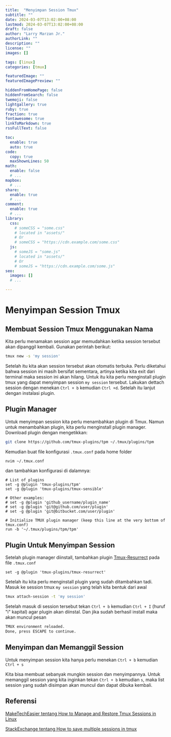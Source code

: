 ```yaml
---
title:  "Menyimpan Session Tmux"
subtitle: ""
date: 2024-03-07T13:02:00+08:00
lastmod: 2024-03-07T13:02:00+08:00
draft: false 
author: "Larry Marzan Jr."
authorLink: ""
description: ""
license: ""
images: []

tags: [linux]
categories: [tmux]

featuredImage: ""
featuredImagePreview: ""

hiddenFromHomePage: false
hiddenFromSearch: false
twemoji: false
lightgallery: true
ruby: true
fraction: true
fontawesome: true
linkToMarkdown: true
rssFullText: false

toc:
  enable: true
  auto: true
code:
  copy: true
  maxShownLines: 50
math:
  enable: false
  # ...
mapbox:
  # ...
share:
  enable: true
  # ...
comment:
  enable: true
  # ...
library:
  css:
    # someCSS = "some.css"
    # located in "assets/"
    # Or
    # someCSS = "https://cdn.example.com/some.css"
  js:
    # someJS = "some.js"
    # located in "assets/"
    # Or
    # someJS = "https://cdn.example.com/some.js"
seo:
  images: []
  # ...

---
```


# Menyimpan Session Tmux

## Membuat Session Tmux Menggunakan Nama

Kita perlu menamakan session agar memudahkan ketika session tersebut akan dipanggil kembali.
Gunakan perintah berikut:
```bash
tmux new -s 'my session'
```
Setelah itu kita akan session tersebut akan otomatis terbuka. Perlu diketahui bahwa session
ini masih bersifat sementara, artinya ketika kita exit dari terminal maka session ini akan
hilang. Untuk itu kita perlu menginstall plugin tmux yang dapat menyimpan session
`my session` tersebut. Lakukan dettach session dengan menekan `Ctrl + b` kemudian `Ctrl +d`.
Setelah itu lanjut dengan instalasi plugin.

## Plugin Manager

Untuk menyimpan session kita perlu menambahkan plugin di Tmux. Namun untuk menambahkan
plugin, kita perlu menginstall plugin manager. Download plugin dengan mengetikkan:
```bash
git clone https://github.com/tmux-plugins/tpm ~/.tmux/plugins/tpm
```

Kemudian buat file konfigurasi `.tmux.conf` pada home folder
```bash
nvim ~/.tmux.conf
```
dan tambahkan konfigurasi di dalamnya:
```
# List of plugins
set -g @plugin 'tmux-plugins/tpm'
set -g @plugin 'tmux-plugins/tmux-sensible'
 
# Other examples:
# set -g @plugin 'github_username/plugin_name'
# set -g @plugin 'git@github.com/user/plugin'
# set -g @plugin 'git@bitbucket.com/user/plugin'
 
# Initialize TMUX plugin manager (keep this line at the very bottom of tmux.conf)
run -b '~/.tmux/plugins/tpm/tpm'
```

## Plugin Untuk Menyimpan Session
Setelah plugin manager diinstall, tambahkan plugin
[Tmux-Resurrect](https://github.com/tmux-plugins/tmux-resurrect) pada file `.tmux.conf`
```
set -g @plugin 'tmux-plugins/tmux-resurrect'
```
Setelah itu kita perlu menginstall plugin yang sudah ditambahkan tadi. Masuk ke session
tmux `my session` yang telah kita bentuk dari awal
```bash
tmux attach-session -t 'my session'
```
Setelah masuk di session tersebut tekan `Ctrl + b` kemudian `Ctrl + I` (huruf "i" kapital) agar
plugin akan diinstal. Dan jika sudah berhasil install maka akan muncul pesan
```bash
TMUX environment reloaded.
Done, press ESCAPE to continue.
```

## Menyimpan dan Memanggil Session
Untuk menyimpan session kita hanya perlu menekan `Ctrl + b` kemudian `Ctrl + s`

Kita bisa membuat sebanyak mungkin session dan menyimpannya. Untuk memanggil session yang
kita inginkan tekan `Ctrl + b` kemudian `s`, maka list session yang sudah disimpan akan
muncul dan dapat dibuka kembali.
## Referensi

[MakeTechEasier tentang How to Manage and Restore Tmux Sessions in Linux](https://www.maketecheasier.com/manage-restore-tmux-sessions-linux/)

[StackExchange tentang How to save multiple sessions in tmux](https://superuser.com/questions/1010075/how-to-save-multiple-sessions-in-tmux/1287933#1287933)

